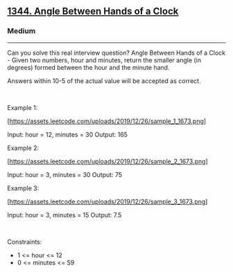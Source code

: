<h2><a href="https://leetcode.com/problems/angle-between-hands-of-a-clock/">1344. Angle Between Hands of a Clock</a></h2><h3>Medium</h3><hr>Can you solve this real interview question? Angle Between Hands of a Clock - Given two numbers, hour and minutes, return the smaller angle (in degrees) formed between the hour and the minute hand.

Answers within 10-5 of the actual value will be accepted as correct.

 

Example 1:

[https://assets.leetcode.com/uploads/2019/12/26/sample_1_1673.png]


Input: hour = 12, minutes = 30
Output: 165


Example 2:

[https://assets.leetcode.com/uploads/2019/12/26/sample_2_1673.png]


Input: hour = 3, minutes = 30
Output: 75


Example 3:

[https://assets.leetcode.com/uploads/2019/12/26/sample_3_1673.png]


Input: hour = 3, minutes = 15
Output: 7.5


 

Constraints:

 * 1 <= hour <= 12
 * 0 <= minutes <= 59